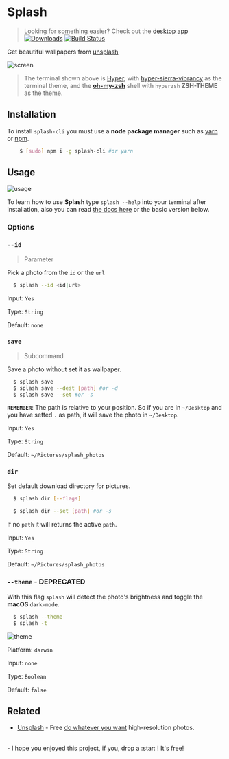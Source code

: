 # Splash
> Looking for something easier? Check out the [desktop app](https://github.com/rawnly/splashdesktop)
[![Downloads][downloads]][npm-url] [![Build Status](https://travis-ci.org/Rawnly/splash-cli.svg?branch=master)](build_url)

Get beautiful wallpapers from [unsplash](unsplash)

![screen](https://cloud.githubusercontent.com/assets/16429579/21467810/3f37f348-c9fa-11e6-9c6a-82fa8364f5e6.png)
> The terminal shown above is [Hyper](hyper), with [hyper-sierra-vibrancy](hyper-sierra-vibrancy) as the terminal theme, and the [**oh-my-zsh**](oh-my-zsh) shell with `hyperzsh` **ZSH-THEME** as the theme.

## Installation
To install `splash-cli` you must use a **node package manager** such as [yarn](yarn) or [npm](npm).

```bash
	$ [sudo] npm i -g splash-cli #or yarn
```

## Usage
![usage](https://cloud.githubusercontent.com/assets/11269635/21428079/7b24cc80-c858-11e6-8dc3-2e164d23804a.gif)

To learn how to use **Splash** type `splash --help` into your terminal after installation, also you can read [the docs here](docs/FEATURES.md) or the basic version below.

### Options
### `--id`
> Parameter

Pick a photo from the `id` or the `url`
```bash
  $ splash --id <id|url>
```
Input: `Yes`<br>

Type: `String`<br>

Default: `none`

### `save`
> Subcommand

Save a photo without set it as wallpaper.
```bash
  $ splash save 
  $ splash save --dest [path] #or -d
  $ splash save --set #or -s
```
**`REMEMBER`**: The path is relative to your position. So if you are in `~/Desktop` and you have setted `.` as path, it will save the photo in `~/Desktop`.

Input: `Yes`<br>

Type: `String`<br>

Default: `~/Pictures/splash_photos`

### `dir`
Set default download directory for pictures.

```bash
  $ splash dir [--flags] 

  $ splash dir --set [path] #or -s
```

If no `path` it will returns the active `path`.

Input: `Yes`<br>

Type: `String`<br>

Default: `~/Pictures/splash_photos`

### `--theme` - DEPRECATED
With this flag `splash` will detect the photo's brightness and toggle the **macOS** `dark-mode`.
```bash
  $ splash --theme
  $ splash -t 
```

![theme](https://cloud.githubusercontent.com/assets/16429579/23823903/7dcdba94-066c-11e7-9dc4-23cf338c80f5.png)


Platform: `darwin`<br>

Input: `none`<br>

Type: `Boolean`<br>

Default: `false`



## Related
- [Unsplash](https://unsplash.com/) - Free [do whatever you want](https://unsplash.com/license) high-resolution photos.



<br>
-
I hope you enjoyed this project, if you, drop a :star: ! It's free!  




[latest]: https://github.com/rawnly/splash-cli/releases/latest
[npm-url]: https://npmjs.org/package/splash-cli
[downloads]:http://img.shields.io/npm/dm/splash-cli.svg
[npm-image]: http://img.shields.io/npm/v/splash-cli.svg
[unsplash]: http://unsplash.com
[hyper]: https://hyper.is
[hyper-sierra-vibrancy]: https://npmjs.org/package/hyper-sierra-vibrancy
[oh-my-zsh]: https://github.com/robbyrussell/oh-my-zsh
[yarn]: https://github.com/yarnpkg/yarn
[npm]: https://npmjs.org
[build_badge]: https://travis-ci.org/Rawnly/splash-cli.svg?branch=master
[build_url]: https://travis-ci.org/Rawnly/splash-cli
[xo_badge]: https://img.shields.io/badge/code_style-XO-5ed9c7.svg
[xo_url]: https://github.com/sindresorhus/xo
